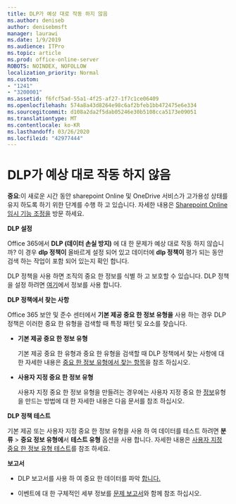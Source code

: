 ```yaml
---
title: DLP가 예상 대로 작동 하지 않음
ms.author: deniseb
author: denisebmsft
manager: laurawi
ms.date: 1/9/2019
ms.audience: ITPro
ms.topic: article
ms.prod: office-online-server
ROBOTS: NOINDEX, NOFOLLOW
localization_priority: Normal
ms.custom:
- "1241"
- "3200001"
ms.assetid: f6fcf5ad-55a1-4f25-af27-1f7c1ce06409
ms.openlocfilehash: 574a8a43d8264e98c6af2bfeb1bb472475e6e334
ms.sourcegitcommit: d108a2da2f5dab05246e30b5108cca5173e09051
ms.translationtype: MT
ms.contentlocale: ko-KR
ms.lasthandoff: 03/26/2020
ms.locfileid: "42977444"
---
```

# <a name="dlp-not-working-as-expected"></a>DLP가 예상 대로 작동 하지 않음

**중요**:이 새로운 시간 동안 sharepoint Online 및 OneDrive 서비스가 고가용성 상태를 유지 하도록 하기 위한 단계를 수행 하 고 있습니다. 자세한 내용은 [Sharepoint Online 임시 기능 조정을](https://aka.ms/ODSPAdjustments) 방문 하세요.

 **DLP 설정**

Office 365에서 **DLP (데이터 손실 방지)** 에 대 한 문제가 예상 대로 작동 하지 않습니까? 이 경우 **dlp 정책이** 올바르게 설정 되어 있고 데이터에 **dlp 정책이** 평가 되는 동안 검색 하는 작업이 포함 되어 있는지 확인 합니다.
  
DLP 정책을 사용 하면 조직의 중요 한 정보를 식별 하 고 보호할 수 있습니다. DLP 정책을 설정 하려면 [여기](https://docs.microsoft.com/office365/securitycompliance/prevent-data-loss#set-up-dlp)에서 정보를 사용 합니다.
  
 **DLP 정책에서 찾는 사항**
  
Office 365 보안 및 준수 센터에서 **기본 제공 중요 한 정보 유형을** 사용 하는 경우 DLP 정책은 이러한 중요 한 유형을 검색할 때 특정 패턴 및 요소를 찾습니다.
  
- **기본 제공 중요 한 정보 유형**

    기본 제공 중요 한 유형과 중요 한 유형을 검색할 때 DLP 정책에서 찾는 사항에 대 한 자세한 내용은 [중요 한 정보 유형에서 찾는 항목](https://docs.microsoft.com/office365/securitycompliance/what-the-sensitive-information-types-look-for)을 참조 하십시오.

- **사용자 지정 중요 한 정보 유형**

    사용자 지정 중요 한 정보 유형을 만들려는 경우에는 사용자 지정 중요 한 [정보](https://docs.microsoft.com/office365/securitycompliance/create-a-custom-sensitive-information-type)유형을 만드는 방법에 대 한 자세한 내용은 다음 문서를 참조 하십시오.

**DLP 정책 테스트**

기본 제공 또는 사용자 지정 중요 한 정보 유형을 사용 하 여 데이터를 테스트 하려면 **분류** > **중요 정보 유형에**서 **테스트 유형** 옵션을 사용 합니다. 자세한 내용은 [사용자 지정 중요 한 정보 유형 테스트](https://docs.microsoft.com/office365/securitycompliance/create-a-custom-sensitive-information-type#test-custom-sensitive-information-types-in-the-security--compliance-center)를 참조 하세요.

 **보고서**
  
- DLP 보고서를 사용 하 여 중요 한 데이터를 파악 [합니다.](https://docs.microsoft.com/office365/securitycompliance/data-loss-prevention-policies#dlp-reports)

- 이벤트에 대 한 구체적인 세부 정보를 [문제 보고서](https://docs.microsoft.com/office365/securitycompliance/data-loss-prevention-policies#incident-reports)와 함께 참조 하십시오.
